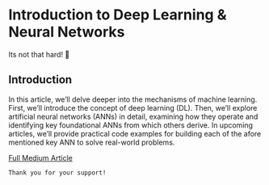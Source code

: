 # Introduction to Deep Learning & Neural Networks

Its not that hard! 💪

## Introduction

In this article, we’ll delve deeper into the mechanisms of machine learning. First, we’ll introduce the concept of deep learning (DL). Then, we’ll explore artificial neural networks (ANNs) in detail, examining how they operate and identifying key foundational ANNs from which others derive. In upcoming articles, we’ll provide practical code examples for building each of the afore mentioned key ANN to solve real-world problems.

[Full Medium Article](https://medium.com/@fedcal/introduction-to-neural-networks-and-deep-learning-3f44e3e50196)

```
Thank you for your support!
```

